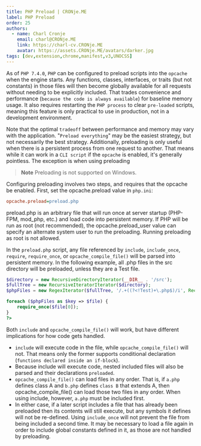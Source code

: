 ```yaml
---
title: PHP Preload | CRONje.ME
label: PHP Preload
order: 25
authors:
  - name: Charl Cronje
    email: charl@CRONje.ME
    link: https://charl-cv.CRONje.ME
    avatar: https://assets.CRONje.ME/avatars/darker.jpg
tags: [dev,extension,chrome,manifest,v3,UNOCSS]
---
```


As of `PHP 7.4.0`, `PHP` can be configured to preload scripts into the `opcache` when the engine starts. Any functions, classes, interfaces, or traits (but not constants) in those files will then become globally available for all requests without needing to be explicitly included. That trades convenience and performance (`because the code is always available`) for baseline memory usage. It also requires restarting the `PHP process` to clear `pre-loaded` scripts, meaning this feature is only practical to use in production, not in a development environment.

Note that the optimal `tradeoff` between performance and memory may vary with the application. "`Preload everything`" may be the easiest strategy, but not necessarily the best strategy. Additionally, preloading is only useful when there is a persistent process from one request to another. That means while it can work in a `CLI script` if the `opcache` is enabled, it's generally pointless. The exception is when using preloading

> **Note**
> Preloading is not supported on Windows.

Configuring preloading involves two steps, and requires that the opcache be enabled. First, set the opcache.preload value in `php.ini`:

```ini
opcache.preload=preload.php
```

preload.php is an arbitrary file that will run once at server startup (PHP-FPM, mod_php, etc.) and load code into persistent memory. If PHP will be run as root (not recommended), the opcache.preload_user value can specify an alternate system user to run the preloading. Running preloading as root is not allowed.

In the `preload.php` script, any file referenced by `include`, `include_once`, `require`, `require_once`, or `opcache_compile_file()` will be parsed into persistent memory. In the following example, all .php files in the src directory will be preloaded, unless they are a Test file.

```php
$directory = new RecursiveDirectoryIterator(__DIR__ . '/src');
$fullTree = new RecursiveIteratorIterator($directory);
$phpFiles = new RegexIterator($fullTree, '/.+((?<!Test)+\.php$)/i', RecursiveRegexIterator::GET_MATCH);

foreach ($phpFiles as $key => $file) {
    require_once($file[0]);
}
?>
```

Both `include` and `opcache_compile_file()` will work, but have different implications for how code gets handled.

- `include` will execute code in the file, while `opcache_compile_file()` will not. That means only the former supports conditional declaration (`functions declared inside an if-block`).
- Because include will execute code, nested included files will also be parsed and their declarations `preloaded`.
- `opcache_compile_file()` can load files in any order. That is, if `a.php` defines class A and `b.php` defines `class B` that extends A, then opcache_compile_file() can load those two files in any order. When using include, however, `a.php` must be included first.
- In either case, if a later script includes a file that has already been preloaded then its contents will still execute, but any symbols it defines will not be re-defined. Using `include_once` will not prevent the file from being included a second time. It may be necessary to load a file again in order to include global constants defined in it, as those are not handled by preloading.
